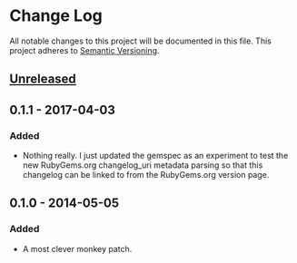 # Change Log
All notable changes to this project will be documented in this file.
This project adheres to [Semantic Versioning](http://semver.org/).

## [Unreleased][unreleased]

## 0.1.1 - 2017-04-03
### Added
- Nothing really. I just updated the gemspec as an experiment to test the new
RubyGems.org changelog_uri metadata parsing so that this changelog can be linked
to from the RubyGems.org version page.

## 0.1.0 - 2014-05-05
### Added
- A most clever monkey patch.

[unreleased]: https://github.com/olivierlacan/tapdance/compare/v0.1.0...HEAD
